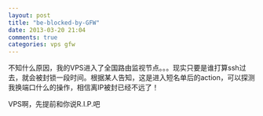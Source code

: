 ```yaml
---
layout: post
title: "be-blocked-by-GFW"
date: 2013-03-20 21:04
comments: true
categories: vps gfw
---
```


不知什么原因，我的VPS进入了全国路由监视节点。。。现实只要是谁打算ssh过去，就会被封锁一段时间。根据某人告知，这是进入短名单后的action，可以探测我换端口什么的操作，相信离IP被封已经不远了！

VPS啊，先提前和你说R.I.P.吧
